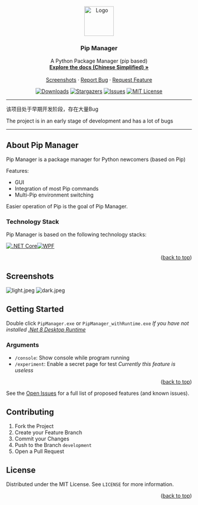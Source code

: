 ﻿<a name="readme-top"></a>

<br />
<div align="center">
  <a href="https://github.com/AuroraZiling/PipManager">
    <img src="https://raw.staticdn.net/Pip-Manager/Pip-Manager.github.io/main/docs/.vuepress/public/assets/icon.png" alt="Logo" width="80" height="80">
  </a>

  <h3 align="center">Pip Manager</h3>

  <p align="center">
    A Python Package Manager (pip based)
    <br />
    <a href="https://pipmanager.dev"><strong>Explore the docs (Chinese Simplified) »</strong></a>
    <br />
    <br />
    <a href="https://github.com/AuroraZiling/PipManager?tab=readme-ov-file#screenshots">Screenshots</a>
    ·
    <a href="https://github.com/AuroraZiling/PipManager/issues">Report Bug</a>
    ·
    <a href="https://github.com/AuroraZiling/PipManager/pulls">Request Feature</a>
  </p>
</div>

<div align="center">

[![Downloads][github-downloads-shield]][github-downloads-url]
[![Stargazers][stars-shield]][stars-url]
[![Issues][issues-shield]][issues-url]
[![MIT License][license-shield]][license-url]

</div>

---

该项目处于早期开发阶段，存在大量Bug

The project is in an early stage of development and has a lot of bugs

---

## About Pip Manager

Pip Manager is a package manager for Python newcomers (based on Pip)

Features:
* GUI
* Integration of most Pip commands
* Multi-Pip environment switching

Easier operation of Pip is the goal of Pip Manager.

### Technology Stack

Pip Manager is based on the following technology stacks:

[![.NET Core][.NET Core]][.NET-url][![WPF][WPF]][WPF-url]

<p align="right">(<a href="#readme-top">back to top</a>)</p>

## Screenshots

![light.jpeg](https://loli.tc/images/light.jpeg)
![dark.jpeg](https://loli.tc/images/dark.jpeg)

## Getting Started

Double click `PipManager.exe` or `PipManager_withRuntime.exe` *If you have not installed [.Net 8 Desktop Runtime](https://dotnet.microsoft.com/download/dotnet/8.0)*

### Arguments

- `/console`: Show console while program running
- `/experiment`: Enable a secret page for test *Currently this feature is useless*

<p align="right">(<a href="#readme-top">back to top</a>)</p>

See the [Open Issues](https://github.com/AuroraZiling/PipManager/issues) for a full list of proposed features (and known issues).


## Contributing

1. Fork the Project
2. Create your Feature Branch
3. Commit your Changes
4. Push to the Branch `development`
5. Open a Pull Request

## License

Distributed under the MIT License. See `LICENSE` for more information.

<p align="right">(<a href="#readme-top">back to top</a>)</p>

[github-downloads-shield]: https://img.shields.io/github/downloads/AuroraZiling/PipManager/total.svg?style=for-the-badge&color=blue
[github-downloads-url]: https://github.com/AuroraZiling/PipManager/releases
[stars-shield]: https://img.shields.io/github/stars/AuroraZiling/PipManager.svg?style=for-the-badge
[stars-url]: https://github.com/AuroraZiling/PipManager/stargazers
[issues-shield]: https://img.shields.io/github/issues/AuroraZiling/PipManager.svg?style=for-the-badge
[issues-url]: https://github.com/AuroraZiling/PipManager/issues
[license-shield]: https://img.shields.io/github/license/AuroraZiling/PipManager.svg?style=for-the-badge
[license-url]: https://github.com/AuroraZiling/PipManager/blob/master/LICENSE.txt
[screenshot]: images/screenshot.png
[.NET Core]: https://img.shields.io/badge/.NET_Core-512BD4?style=for-the-badge&logo=dotnet&logoColor=white
[.NET-url]: https://dotnet.microsoft.com/
[WPF]: https://img.shields.io/badge/WPF-1E90FF?style=for-the-badge&logo=windows&logoColor=61DAFB
[WPF-url]: https://github.com/dotnet/wpf